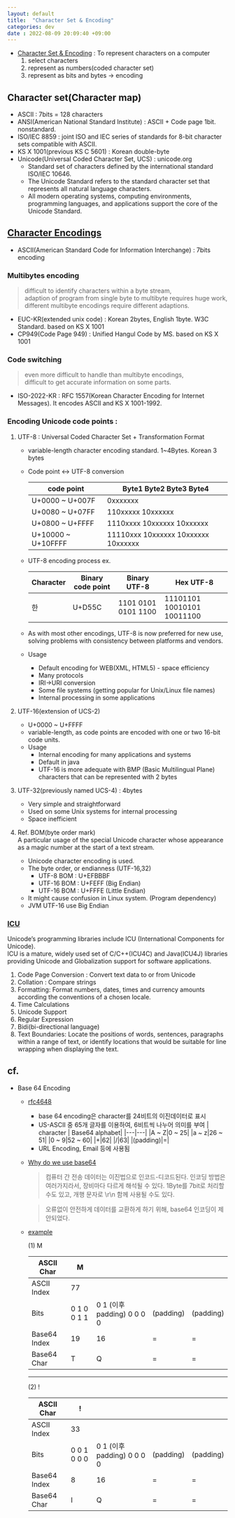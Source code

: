```yaml
---
layout: default
title:  "Character Set & Encoding"
categories: dev
date : 2022-08-09 20:09:40 +09:00
---
```


- [Character Set & Encoding](https://en.wikipedia.org/wiki/Universal_Coded_Character_Set) : To represent characters on a computer
    1. select characters
    1. represent as numbers(coded character set)
    1. represent as bits and bytes -> encoding

## Character set(Character map)
- ASCII : 7bits = 128 characters
- ANSI(American National Standard Institute) : ASCII + Code page 1bit. nonstandard.
- ISO/IEC 8859 : joint ISO and IEC series of standards for 8-bit character sets compatible with ASCII.
- KS X 1001(previous KS C 5601) : Korean double-byte
- Unicode(Universal Coded Character Set, UCS) : unicode.org
  - Standard set of characters defined by the international standard ISO/IEC 10646.
  - The Unicode Standard refers to the standard character set that represents all natural language characters.
  - All modern operating systems, computing environments, programming languages, and applications support the core of the Unicode Standard. 

## [Character Encodings](https://en.wikipedia.org/wiki/Character_encoding)
- ASCII(American Standard Code for Information Interchange) : 7bits encoding

### Multibytes encoding
> difficult to identify characters within a byte stream,\
> adaption of program from single byte to multibyte requires huge work,\
> different multibyte encodings require different adaptions.

- EUC-KR(extended unix code) : Korean 2bytes, English 1byte. W3C Standard. based on KS X 1001
- CP949(Code Page 949) : Unified Hangul Code by MS. based on KS X 1001

### Code switching
> even more difficult to handle than multibyte encodings,\
> difficult to get accurate information on some parts.

- ISO-2022-KR : RFC 1557(Korean Character Encoding for Internet Messages). It encodes ASCII and KS X 1001-1992.

### Encoding Unicode code points : 
1. UTF-8 : Universal Coded Character Set + Transformation Format
    - variable-length character encoding standard. 1~4Bytes. Korean 3 bytes
    - Code point <-> UTF-8 conversion

        | code point | Byte1  Byte2  Byte3  Byte4 |
        |--- | --- |
        | U+0000 ~ U+007F | 0xxxxxxx |
        | U+0080 ~ U+07FF	| 110xxxxx  10xxxxxx |
        | U+0800 ~ U+FFFF	| 1110xxxx  10xxxxxx  10xxxxxx |
        | U+10000 ~ U+10FFFF | 11110xxx  10xxxxxx  10xxxxxx  10xxxxxx |

    - UTF-8 encoding process ex.

        | Character	| Binary code point	| Binary UTF-8	| Hex UTF-8 |
        | --- | --- | --- | --- |
        | 한 | U+D55C | 1101 0101 0101 1100 | 11101101 10010101 10011100	| ED 95 9C |
        
    - As with most other encodings, UTF-8 is now preferred for new use, solving problems with consistency between platforms and vendors.
    - Usage
        - Default encoding for WEB(XML, HTML5) - space efficiency
        - Many protocols
        - IRI->URI conversion
        - Some file systems (getting popular for Unix/Linux file names)
        - Internal processing in some applications
1. UTF-16(extension of UCS-2)
    - U+0000 ~ U+FFFF
    - variable-length, as code points are encoded with one or two 16-bit code units.
    - Usage
        - Internal encoding for many applications and systems
        - Default in java
        - UTF-16 is more adequate with BMP (Basic Multilingual Plane) characters that can be represented with 2 bytes
1. UTF-32(previously named UCS-4) : 4bytes
    - Very simple and straightforward
    - Used on some Unix systems for internal processing
    - Space inefficient

1. Ref. BOM(byte order mark)\
A particular usage of the special Unicode character whose appearance as a magic number at the start of a text stream.

    - Unicode character encoding is used.
    - The byte order, or endianness (UTF-16,32)
        - UTF-8 BOM : U+EFBBBF
        - UTF-16 BOM : U+FEFF (Big Endian)
        - UTF-16 BOM : U+FFFE (Little Endian)
    - It might cause confusion in Linux system. (Program dependency)
    - JVM UTF-16 use Big Endian

### [ICU](https://unicode-org.github.io/icu/userguide/icu/)
Unicode’s programming libraries include ICU (International Components for Unicode).\
ICU is a mature, widely used set of C/C++(ICU4C) and Java(ICU4J) libraries providing Unicode and Globalization support for software applications.
1. Code Page Conversion : Convert text data to or from Unicode
1. Collation : Compare strings
1. Formatting: Format numbers, dates, times and currency amounts according the conventions of a chosen locale.
1. Time Calculations
1. Unicode Support
1. Regular Expression
1. Bidi(bi-directional language)
1. Text Boundaries: Locate the positions of words, sentences, paragraphs within a range of text, or identify locations that would be suitable for line wrapping when displaying the text.

## cf. 
- Base 64 Encoding
    - [rfc4648](https://datatracker.ietf.org/doc/html/rfc4648#section-4)
        - base 64 encoding은 character를 24비트의 이진데이터로 표시
        - US-ASCII 중 65개 글자를 이용하여, 6비트씩 나누어 의미를 부여
            | character | Base64 alphabet|
            |---|---|
            |A ~ Z|0 ~ 25|
            |a ~ z|26 ~ 51|
            |0 ~ 9|52 ~ 60|
            |+|62|
            |/|63|
            |(padding)|=|
        - URL Encoding, Email 등에 사용됨
    - [Why do we use base64](https://stackoverflow.com/questions/3538021/why-do-we-use-base64)
        >컴퓨터 간 전송 데이터는 이진법으로 인코드-디코드된다. 인코딩 방법은 여러가지라서, 장비마다 다르게 해석될 수 있다.
        >1Byte를 7bit로 처리할 수도 있고, 개행 문자로 \r\n 함께 사용될 수도 있다.
        
        >오류없이 안전하게 데이터를 교환하게 하기 위해, base64 인코딩이 제안되었다.

    -  [example](https://en.wikipedia.org/wiki/Base64)
        
        (1) M

        |ASCII Char|M| | | |
        |---|---|---|---|---|
        |ASCII Index|77| | | |
        |Bits| 0  1  0  0  1  1 | 0  1 (이후 padding) 0 0 0 0 |(padding)|(padding)|
        |Base64 Index|19|16|=|=|
        |Base64 Char|T|Q|=|=|
        ----------------------------------
        
        (2) !

        |ASCII Char|!| | | |
        |---|---|---|---|---|
        |ASCII Index|33| | | |
        |Bits| 0  0  1  0  0  0 | 0  1 (이후 padding) 0 0 0 0 |(padding)|(padding)|
        |Base64 Index|8|16|=|=|
        |Base64 Char|I|Q|=|=|
